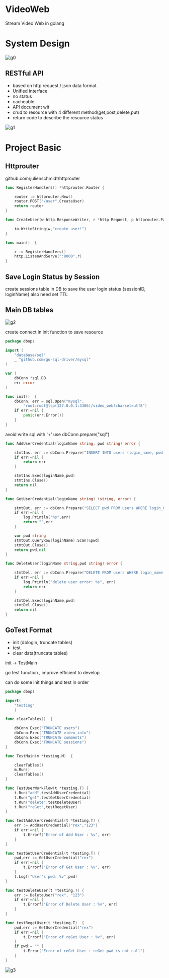 # VideoWeb

Stream Video Web in golang

# System Design

![g0](https://raw.githubusercontent.com/rexllz/VideoWeb/master/img/g0.jpg)

## RESTful API

* based on http request / json data format
* Unified interface
* no status
* cacheable
* API document wit 
* crud to resource with 4 different method(get,post,delete,put)
* return code to describe the resource status

![g1](https://raw.githubusercontent.com/rexllz/VideoWeb/master/img/g1.jpg)

# Project Basic

## Httprouter
github.com/julienschmidt/httprouter

```go
func RegisterHandlers() *httprouter.Router {

	router := httprouter.New()
	router.POST("/user",CreateUser)
	return router
}

func CreateUser(w http.ResponseWriter, r *http.Request, p httprouter.Params)  {

	io.WriteString(w,"create user!")
}

func main()  {

	r := RegisterHandlers()
	http.ListenAndServe(":8000",r)
}
```
## Save Login Status by Session
create sessions table in DB to save the user login status
{sessionID, loginName}
also need set TTL

## Main DB tables

![g2](https://raw.githubusercontent.com/rexllz/VideoWeb/master/img/g2.jpg)

create connect in init function to save resource

```go
package dbops

import (
	"database/sql"
	_ "github.com/go-sql-driver/mysql"
)

var (
	dbConn *sql.DB
	err error
)

func init()  {
	dbConn, err = sql.Open("mysql",
		"root:root@tcp(127.0.0.1:3306)/video_web?charset=utf8")
	if err!=nil {
		panic(err.Error())
	}
}
```

avoid write sql with '+'
use dbConn.prepare("sql")

```go
func AddUserCredential(loginName string, pwd string) error {

	stmtIns, err := dbConn.Prepare("INSERT INTO users (login_name, pwd) VALUES (?,?)")
	if err!=nil {
		return err
	}

	stmtIns.Exec(loginName,pwd)
	stmtIns.Close()
	return nil
}

func GetUserCredential(loginName string) (string, error) {

	stmtOut, err := dbConn.Prepare("SELECT pwd FROM users WHERE login_name = ?")
	if err!=nil {
		log.Println("%s",err)
		return "",err
	}

	var pwd string
	stmtOut.QueryRow(loginName).Scan(&pwd)
	stmtOut.Close()
	return pwd,nil
}

func DeleteUser(loginName string,pwd string) error {

	stmtDel, err := dbConn.Prepare("DELETE FROM users WHERE login_name = ? AND pwd = ?")
	if err!=nil {
		log.Println("delete user error: %s", err)
		return err
	}

	stmtDel.Exec(loginName,pwd)
	stmtDel.Close()
	return nil
}
```

## GoTest Format

* init (dblogin, truncate tables)
* test
* clear data(truncate tables)

init -> TestMain

go test function , improve efficient to develop 

can do some init things and test in order

```go
package dbops

import(
	"testing"
	)

func clearTables()  {

	dbConn.Exec("TRUNCATE users")
	dbConn.Exec("TRUNCATE video_info")
	dbConn.Exec("TRUNCATE comments")
	dbConn.Exec("TRUNCATE sessions")
}

func TestMain(m *testing.M)  {

	clearTables()
	m.Run()
	clearTables()
}

func TestUserWorkFlow(t *testing.T) {
	t.Run("add",testAddUserCredential)
	t.Run("get",testGetUserCredential)
	t.Run("delete",testDeleteUser)
	t.Run("reGet",testRegetUser)
}

func testAddUserCredential(t *testing.T) {
	err := AddUserCredential("rex","123")
	if err!=nil {
		t.Errorf("Error of Add User : %v", err)
	}
}

func testGetUserCredential(t *testing.T) {
	pwd,err := GetUserCredential("rex")
	if err!=nil {
		t.Errorf("Error of Get User : %v", err)
	}
	t.Logf("User's pwd: %v",pwd)
}

func testDeleteUser(t *testing.T) {
	err := DeleteUser("rex", "123")
	if err!=nil {
		t.Errorf("Error of Delete User : %v", err)
	}
}

func testRegetUser(t *testing.T)  {
	pwd,err := GetUserCredential("rex")
	if err!=nil {
		t.Errorf("Error of reGet User : %v", err)
	}
	if pwd!= "" {
		t.Error("Error of reGet User : reGet pwd is not null")
	}
}
```
![g3](https://raw.githubusercontent.com/rexllz/VideoWeb/master/img/g3.jpg)







